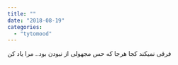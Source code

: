```yaml
---
title: ""
date: "2018-08-19"
categories: 
  - "tytomood"
---
```


فرقی نمیکند کجا هرجا که حس مجهولی از نبودن بود.. مرا یاد کن
